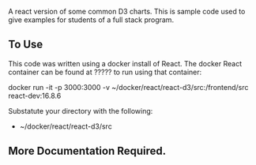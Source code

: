 
A react version of some common D3 charts. This is sample code used to give examples
for students of a full stack program. 

## To Use

This code was written using a docker install of React. The docker React container can be found
at ????? to run using that container:

docker run -it -p 3000:3000 -v ~/docker/react/react-d3/src:/frontend/src react-dev:16.8.6

Substatute your directory with the following:
- ~/docker/react/react-d3/src

## More Documentation Required. 

